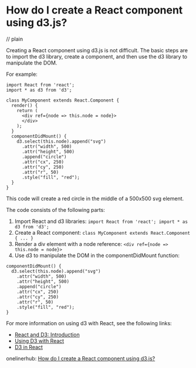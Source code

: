 # How do I create a React component using d3.js?
// plain

Creating a React component using d3.js is not difficult. The basic steps are to import the d3 library, create a component, and then use the d3 library to manipulate the DOM.

For example:

```
import React from 'react';
import * as d3 from 'd3';

class MyComponent extends React.Component {
  render() {
    return (
      <div ref={node => this.node = node}>
      </div>
    );
  }
  componentDidMount() {
    d3.select(this.node).append("svg")
      .attr("width", 500)
      .attr("height", 500)
      .append("circle")
      .attr("cx", 250)
      .attr("cy", 250)
      .attr("r", 50)
      .style("fill", "red");
  }
}
```

This code will create a red circle in the middle of a 500x500 svg element.

The code consists of the following parts:

1. Import React and d3 libraries: `import React from 'react'; import * as d3 from 'd3';`
2. Create a React component: `class MyComponent extends React.Component { ... }`
3. Render a div element with a node reference: `<div ref={node => this.node = node}>`
4. Use d3 to manipulate the DOM in the componentDidMount function:
```
componentDidMount() {
  d3.select(this.node).append("svg")
    .attr("width", 500)
    .attr("height", 500)
    .append("circle")
    .attr("cx", 250)
    .attr("cy", 250)
    .attr("r", 50)
    .style("fill", "red");
}
```

For more information on using d3 with React, see the following links:

- [React and D3: Introduction](https://www.d3-graph-gallery.com/graph/interactivity_react.html)
- [Using D3 with React](https://www.robinwieruch.de/react-d3-introduction)
- [D3 in React](https://www.d3indepth.com/react/)

onelinerhub: [How do I create a React component using d3.js?](https://onelinerhub.com/javascript-d3/how-do-i-create-a-react-component-using-d--js)